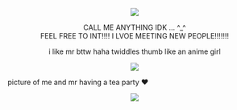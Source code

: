 <p align="center">
  <image src="https://media.discordapp.net/attachments/1036605748794363924/1203310001809133648/wJiqnvsf215aQAAAABJRU5ErkJggg.png?ex=65d0a0c4&is=65be2bc4&hm=237d85bf3e201e019110e4d366ca13c5a040294757948a916368ed09ecfbf3b6&=&format=webp&quality=lossless&width=290&height=316">
</p>


<p align="center">
CALL ME ANYTHING IDK  ... ^_^
<br>
FEEL FREE TO INT!!!! I LVOE MEETING NEW PEOPLE!!!!!!!
<br>

</p>
</p>

<p align="center">
i like mr bttw haha twiddles thumb like an anime girl
</p>
<p align="center">
<image src="https://static.wikia.nocookie.net/regretevator/images/e/e7/MR.png/revision/latest/thumbnail/width/360/height/360?cb=20240104020844">
<p></p>
picture of me and mr having a tea party ❤️
  <p align="center">
<image src="https://media.discordapp.net/attachments/1079058779557077062/1211100130191867954/image.png?ex=65ecf7e4&is=65da82e4&hm=9f39a4e1713f05be09c71d42c02d8085e9a28001679f62ae8e3e32026cd6c63f&=&format=webp&quality=lossless&width=879&height=436">

</p>

<br>





<!--
**deathdelivery/deathdelivery** is a ✨ _special_ ✨ repository because its `README.md` (this file) appears on your GitHub profile.

Here are some ideas to get you started:

- 🔭 I’m currently working on ...
- 🌱 I’m currently learning ...
- 👯 I’m looking to collaborate on ...
- 🤔 I’m looking for help with ...
- 💬 Ask me about ...
- 📫 How to reach me: ...
- 😄 Pronouns: ...
- ⚡ Fun fact: ...
-->
